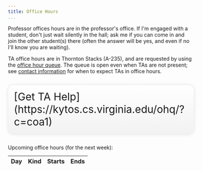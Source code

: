 ```yaml
---
title: Office Hours
...
```


Professor offices hours are in the professor's office.
If I'm engaged with a student, don't just wait silently in the hall; ask me if you can come in and join the other student(s) there (often the answer will be yes, and even if no I'll know you are waiting).

TA office hours are in Thornton Stacks (A-235), and are requested by using the [office hour queue](https://kytos.cs.virginia.edu/ohq/?c=coa1).
The queue is open even when TAs are not present; see [contact information](policies.html#contact) for when to expect TAs in office hours.

<div style="display:table; font-size:200%; margin: 1em auto; padding:1ex; box-shadow: 0 1px 10px rgba(0,0,0,.1); border: thin solid #eee; border-radius:1ex; background-image: linear-gradient(to bottom, #ffffff, #f2f2f2);">[Get TA Help](https://kytos.cs.virginia.edu/ohq/?c=coa1)</div>

Upcoming office hours (for the next week):

<table class="oh">
<thead><tr><th>Day</th><th>Kind</th><th>Starts</th><th>Ends</th></tr></thead>
<tbody id="cal-oh">
</tbody>
</table>

<style>
table.oh { margin: auto; }
table.oh thead td { border-bottom: thin solid black; }
table.oh td { text-align: center; }
table.oh tbody tr:nth-child(2n+1) { background: linear-gradient(to right, rgba(0,0,0,0.0625), rgba(0,0,0,0)); }
.oh.ta { background-color: rgba(0,255,127,0.125); }
.oh.faculty { background-color: rgba(0,127,255,0.125); }
</style>
<script src="moment.min.js" type="text/javascript"></script>
<script src="cal-oh.js" type="text/javascript"></script>
<script type="text/javascript">//<!--
now = new Date().toISOString().substring(0,10);
week = new Date(); week.setDate(week.getDate() + 7); week = week.toISOString()
within = document.getElementById('cal-oh')
oh_feed.forEach(x => {
    if (x.end < now || x.start > week) return;
    console.log(x)
    s = new Date(x.start)
    e = new Date(x.end)
    tr = within.insertRow()
    tr.insertCell().innerText = moment(x.start).format('ddd D MMM')
    let entry = tr.insertCell()
    entry.classList.add('oh')
    entry.classList.add(x['title'].split(' ')[0] == 'TA' ? 'ta' : 'faculty')
    if ('link' in x) {
        let a = document.createElement('a')
        a.href = x['link']
        a.innerText = x['title'].replace(/\bOH\b/g, '').trim()
        entry.appendChild(a);
    } else {
        entry.innerText = x['title'].replace(/\bOH\b/g, '').trim()
    }
    tr.insertCell().innerText = moment(x.start).format('h:mm a')
    tr.insertCell().innerText = moment(x.end).format('h:mm a')
})
//--></script>
